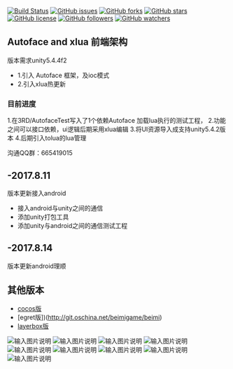 
[![Build Status](https://travis-ci.org/ChessGame/GameClient.svg?branch=master)](https://travis-ci.org/ChessGame/GameClient)
[![GitHub issues](https://img.shields.io/github/issues/ChessGame/GameClient.svg)](https://github.com/ChessGame/GameClient/issues)
[![GitHub forks](https://img.shields.io/github/forks/ChessGame/GameClient.svg)](https://github.com/ChessGame/GameClient/network)
[![GitHub stars](https://img.shields.io/github/stars/ChessGame/GameClient.svg)](https://github.com/ChessGame/GameClient/stargazers)
[![GitHub license](https://img.shields.io/badge/license-Apache%202-blue.svg)](https://raw.githubusercontent.com/ChessGame/GameClient/master/LICENSE)
[![GitHub followers](https://img.shields.io/github/followers/xiaomoinfo.svg?style=social&label=Follow)]()
[![GitHub watchers](https://img.shields.io/github/watchers/ChessGame/GameClient.svg?style=social&label=Watch)]()  

## Autoface and xlua 前端架构

版本需求unity5.4.4f2

- 1.引入 Autoface 框架，及ioc模式
- 2.引入xlua热更新

### 目前进度
  1.在3RD/AutofaceTest写入了1个依赖Autoface 加载lua执行的测试工程，
  2.功能之间可以接口依赖，ui逻辑后期采用xlua编辑
  3.将UI资源导入成支持unity5.4.2版本
  4.后期引入tolua的lua管理

沟通QQ群：665419015

##

## -2017.8.11
版本更新接入android


- 接入android与unity之间的通信
- 添加unity打包工具
- 添加unity与android之间的通信测试工程 

## -2017.8.14
版本更新android理顺



## 其他版本
- [cocos版](http://git.oschina.net/beimigame/beimi)
- [egret版])(http://git.oschina.net/beimigame/beimi)
- [layerbox版](http://git.oschina.net/beimigame/beimi)

![输入图片说明](screenshot/大厅.png "屏幕截图.png")
![输入图片说明](screenshot/大厅2.png "屏幕截图.png")
![输入图片说明](screenshot/majiang.jpeg "屏幕截图.png")
![输入图片说明](screenshot/分享.png "屏幕截图.png")
![输入图片说明](screenshot/反馈.png "屏幕截图.png")
![输入图片说明](screenshot/房间号.png "屏幕截图.png")
![输入图片说明](screenshot/加入房间.png "屏幕截图.png")
![输入图片说明](screenshot/消息.png "屏幕截图.png")
![输入图片说明](screenshot/设置.png "屏幕截图.png")
